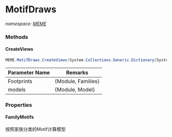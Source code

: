 ﻿# MotifDraws
_namespace: [MEME](./index.md)_





### Methods

#### CreateViews
```csharp
MEME.MotifDraws.CreateViews(System.Collections.Generic.Dictionary{System.String,System.String[]},Microsoft.VisualBasic.Dictionary{SMRUCC.genomics.Interops.NBCR.MEME_Suite.Analysis.MotifScans.AnnotationModel},SMRUCC.genomics.Assembly.KEGG.DBGET.BriteHEntry.ModuleClassAPI,System.String)
```


|Parameter Name|Remarks|
|--------------|-------|
|Footprints|{Module, Families}|
|models|{Module, Model}|



### Properties

#### FamilyMotifs
按照家族分类的Motif计算模型
